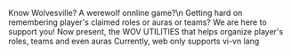 Know Wolvesville? A werewolf onnline game?\n
Getting hard on remembering player's claimed roles or auras or teams?
We are here to support you!
Now present, the WOV UTILITIES that helps organize player's roles, teams and even auras
Currently, web only supports vi-vn lang
